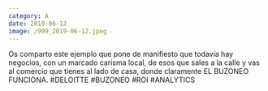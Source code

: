 ```yaml
--- 
category: A 
date: 2019-06-12 
image: /999_2019-06-12.jpeg 
--- 
```


Os comparto este ejemplo que pone de manifiesto que todavía hay negocios, con un marcado carisma local, de esos que sales a la calle y vas al comercio que tienes al lado de casa, donde claramente EL BUZONEO FUNCIONA. #DELOITTE #BUZONEO #ROI #ANALYTICS